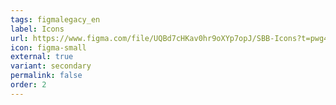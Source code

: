 ```yaml
---
tags: figmalegacy_en
label: Icons
url: https://www.figma.com/file/UQBd7cHKav0hr9oXYp7opJ/SBB-Icons?t=pwg42Xg69vCDcyng-1
icon: figma-small
external: true
variant: secondary
permalink: false
order: 2
---
```



